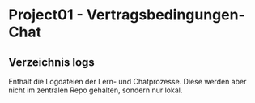 # Project01 - Vertragsbedingungen-Chat

## Verzeichnis logs

Enthält die Logdateien der Lern- und Chatprozesse. Diese werden aber nicht 
im zentralen Repo gehalten, sondern nur lokal.